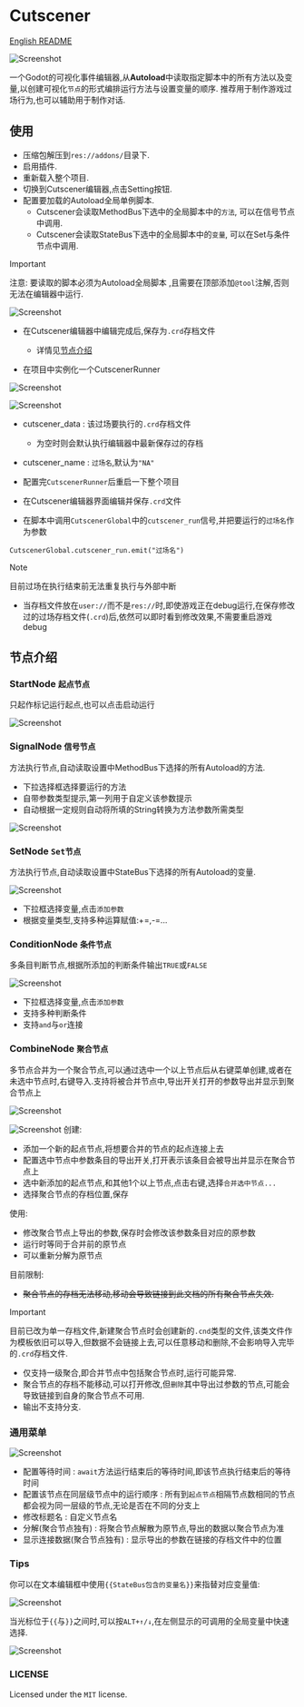 # Cutscener
[English README](https://github.com/CodePlayK/Godot4-Cutscener/blob/master/README-en.md)

![Screenshot](Cutscener/resource/logo-large.png)

一个Godot的可视化事件编辑器,从**Autoload**中读取指定脚本中的所有方法以及变量,以创建可视化`节点`的形式编排运行方法与设置变量的顺序.
推荐用于制作游戏过场行为,也可以辅助用于制作对话.

## 使用
- 压缩包解压到`res://addons/`目录下.
- 启用插件.
- 重新载入整个项目.
- 切换到Cutscener编辑器,点击Setting按钮.
- 配置要加载的Autoload全局单例脚本.
   - Cutscener会读取MethodBus下选中的全局脚本中的`方法`, 可以在信号节点中调用.
   - Cutscener会读取StateBus下选中的全局脚本中的`变量`, 可以在Set与条件节点中调用.
> [!IMPORTANT]
> 注意: 要读取的脚本必须为Autoload全局脚本 ,且需要在顶部添加`@tool`注解,否则无法在编辑器中运行.

![Screenshot](doc/screenshot/setting-1.png)

- 在Cutscener编辑器中编辑完成后,保存为`.crd`存档文件
   - 详情见[节点介绍](https://github.com/CodePlayK/Godot-Cutscener#节点介绍)

- 在项目中实例化一个CutscenerRunner

![Screenshot](doc/screenshot/CutscenerRunner.png)

![Screenshot](doc/screenshot/CutscenerRunnerConfig.png)

  - cutscener_data : 该过场要执行的`.crd`存档文件
    - 为空时则会默认执行编辑器中最新保存过的存档
  - cutscener_name : `过场名`,默认为`"NA"`

- 配置完`CutscenerRunner`后重启一下整个项目
- 在Cutscener编辑器界面编辑并保存`.crd`文件
- 在脚本中调用`CutscenerGlobal`中的`cutscener_run`信号,并把要运行的`过场名`作为参数
```
CutscenerGlobal.cutscener_run.emit("过场名")
```
> [!NOTE]
> 目前过场在执行结束前无法重复执行与外部中断
- 当存档文件放在`user://`而不是`res://`时,即使游戏正在debug运行,在保存修改过的过场存档文件(`.crd`)后,依然可以即时看到修改效果,不需要重启游戏debug
## 节点介绍
### StartNode `起点节点`
只起作标记运行起点,也可以点击启动运行

![Screenshot](doc/screenshot/StartNode.png)
### SignalNode `信号节点`
方法执行节点,自动读取设置中MethodBus下选择的所有Autoload的方法.

- 下拉选择框选择要运行的方法
- 自带参数类型提示,第一列用于自定义该参数提示
- 自动根据一定规则自动将所填的String转换为方法参数所需类型
  
![Screenshot](doc/screenshot/SignalNode.png)
### SetNode `Set节点`
方法执行节点,自动读取设置中StateBus下选择的所有Autoload的变量.

![Screenshot](doc/screenshot/SetNode.png)
- 下拉框选择变量,点击`添加参数`
- 根据变量类型,支持多种运算赋值:+=,-=...

### ConditionNode `条件节点`
多条目判断节点,根据所添加的判断条件输出`TRUE`或`FALSE`

![Screenshot](doc/screenshot/ConditionNode.png)
- 下拉框选择变量,点击`添加参数`
- 支持多种判断条件
- 支持`and`与`or`连接


### CombineNode `聚合节点`
多节点合并为一个聚合节点,可以通过选中一个以上节点后从右键菜单创建,或者在未选中节点时,右键导入.支持将被合并节点中,导出开关打开的参数导出并显示到聚合节点上

![Screenshot](doc/screenshot/CombineNode.png)

![Screenshot](doc/screenshot/CombineNode1.png)
创建:
- 添加一个新的起点节点,将想要合并的节点的起点连接上去
- 配置选中节点中参数条目的导出开关,打开表示该条目会被导出并显示在聚合节点上
- 选中新添加的起点节点,和其他1个以上节点,点击右键,选择`合并选中节点...`
- 选择聚合节点的存档位置,保存

使用:
- 修改聚合节点上导出的参数,保存时会修改该参数条目对应的原参数
- 运行时等同于合并前的原节点
- 可以重新分解为原节点

目前限制:
- ~~聚合节点的存档无法移动,移动会导致链接到此文档的所有聚合节点失效.~~
> [!IMPORTANT]
> 目前已改为单一存档文件,新建聚合节点时会创建新的`.cnd`类型的文件,该类文件作为模板依旧可以导入,但数据不会链接上去,可以任意移动和删除,不会影响导入完毕的`.crd`存档文件.
- 仅支持一级聚合,即合并节点中包括聚合节点时,运行可能异常.
- 聚合节点的存档不能移动,可以打开修改,但`删除`其中导出过参数的节点,可能会导致链接到自身的聚合节点不可用.
- 输出不支持分支.

### 通用菜单

![Screenshot](doc/screenshot/Menu.png)
- 配置等待时间 : `await`方法运行结束后的等待时间,即该节点执行结束后的等待时间
- 配置该节点在同层级节点中的运行顺序 : 所有到`起点节点`相隔节点数相同的节点都会视为同一层级的节点,无论是否在不同的分支上
- 修改标题名 : 自定义节点名
- 分解(聚合节点独有) : 将聚合节点解散为原节点,导出的数据以聚合节点为准
- 显示连接数据(聚合节点独有) : 显示导出的参数在链接的存档文件中的位置
  
### Tips
你可以在文本编辑框中使用`{{StateBus包含的变量名}}`来指替对应变量值:

![Screenshot](doc/screenshot/get_global.png)

当光标位于`{{`与`}}`之间时,可以按`ALT+↑/↓`,在左侧显示的可调用的全局变量中快速选择.

![Screenshot](doc/screenshot/get_global-1.png)
### LICENSE
Licensed under the `MIT` license.
